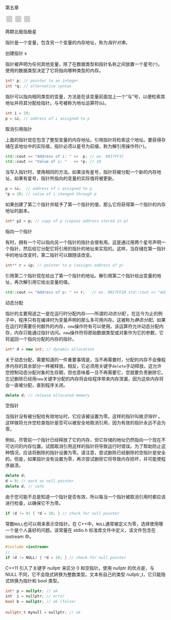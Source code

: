 第五章

![image](img/frontdot.jpg)

两颗北极指极星

指针是一个变量，包含另一个变量的内存地址，称为*指针对象*。

创建指针 s

指针被声明为任何其他变量，除了在数据类型和指针名称之间放置一个星号(`*`)。使用的数据类型决定了它将指向哪种类型的内存。

```cpp
int* p; // pointer to an integer
int *q; // alternative syntax
```

指针可以指向相同类型的变量，方法是在该变量前面加上一个“与”号，以便检索其地址并将其分配给指针。与号被称为地址运算符(`&`)。

```cpp
int i = 10;
p = &i; // address of i assigned to p
```

取消引用指针

上面的指针现在包含了整型变量的内存地址。引用指针将检索这个地址。要获得存储在该地址中的实际值，指针必须以星号为前缀，称为解引用操作符(`*`)。

```cpp
std::cout << "Address of i: " <<  p; // ex. 0017FF1C
std::cout << "Value of i: "   << *p; // 10
```

当写入指针时，使用相同的方法。如果没有星号，指针将被分配一个新的内存地址，如果有星号，指针所指向的变量的实际值将被更新。

```cpp
p = &i;  // address of i assigned to p
*p = 20; // value of i changed through p
```

如果创建了第二个指针并赋予了第一个指针的值，那么它将获得第一个指针的内存地址的副本。

```cpp
int* p2 = p; // copy of p (copies address stored in p)
```

指向一个指针

有时，拥有一个可以指向另一个指针的指针会很有用。这是通过用两个星号声明一个指针，然后给它分配它将引用的指针的地址来实现的。这样，当存储在第一指针中的地址改变时，第二指针可以跟随该改变。

```cpp
int** r = &p; // pointer to p (assigns address of p)
```

引用第二个指针现在给出了第一个指针的地址。解引用第二个指针给出变量的地址，再次解引用它给出变量的值。

```cpp
std::cout << "Address of p: " << r;   // ex. 0017FF28 std::cout << "Address of i: " << *r;  // ex. 0017FF1C std::cout << "Value of i: "   << **r; // 20
```

动态分配

指针的主要用途之一是在运行时分配内存——所谓的*动态分配* 。在迄今为止的例子中，程序只有在编译时为变量声明的那么多可用内存。这被称为*静态分配*。如果在运行时需要任何额外的内存，`new`操作符有可以使用。该运算符允许动态分配内存，内存只能通过指针访问。`new`操作符将原始数据类型或对象作为它的参数，它将返回一个指向分配的内存的指针。

```cpp
int* d = new int; // dynamic allocation
```

关于动态分配，需要知道的一件重要事情是，当不再需要时，分配的内存不会像程序内存的其余部分一样被释放。相反，它必须用关键字`delete`手动释放。这允许您控制动态分配对象的生存期，但也意味着一旦不再需要它，您就要负责删除它。忘记删除已经用`new`关键字分配的内存将会给程序带来内存泄漏，因为这些内存将会一直被分配，直到程序关闭。

```cpp
delete d; // release allocated memory
```

空指针

当指针没有被分配给有效地址时，它应该被设置为零。这样的指针叫做*空指针* 。这样做将允许您检查指针是否可以被安全地取消引用，因为有效的指针永远不会为零。

例如，尽管前一个指针已经释放了它的内存，但它存储的地址仍然指向一个现在不可访问的内存位置。试图取消引用这样的指针将导致运行时错误。为了帮助防止这种情况，应该将删除的指针设置为零。请注意，尝试删除已经删除的空指针是安全的。但是，如果指针没有设置为零，再次尝试删除它将导致内存损坏，并可能使程序崩溃。

```cpp
delete d;
d = 0; // mark as null pointer
delete d; // safe
```

由于您可能不总是知道一个指针是否有效，所以每当一个指针被取消引用时都应该进行检查，以确保它不为零。

```cpp
if (d != 0) { *d = 10; } // check for null pointer
```

常数`NULL`也可以用来表示空指针。在 C++中，`NULL`通常被定义为零，选择使用哪一个是个人喜好的问题。该常量在 stdio.h 标准库文件中定义，该文件包含在 iostream 中。

```cpp
#include <iostream>
// ...
if (d != NULL) { *d = 10; } // check for null pointer
```

C++11 引入了关键字 nullptr 来区分 0 和空指针。使用 nullptr 的优点是，与 NULL 不同，它不会隐式转换为整数类型。文本有自己的类型 nullptr_t，它只能隐式转换为指针和 bool 类型。

```cpp
int* p = nullptr; // ok
int  i = nullptr; // error
bool b = nullptr; // ok (false)

nullptr_t mynull = nullptr; // ok
```
